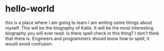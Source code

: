 # hello-world
this is a place where I am going to learn
I am writing some things about myself. This will be the biography of Katie. It will be the most interesting biography you will ever read. Is there spell check in this thing? I don't think that there is. Engineers and programmers should know how to spell; it would avoid confusion. 
